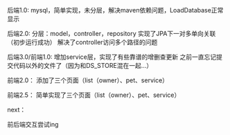 后端1.0:
mysql，简单实现，未分层，解决maven依赖问题，LoadDatabase正常显示

后端2.0:
分层：model，controller，repository
实现了JPA下一对多单向关联（初步运行成功）
解决了controller访问多个路径的问题

后端3.0/前端1.0:
增加service层，实现了有些靠谱的增删查更新
之前一直忘记提交代码以外的文件了（因为和DS_STORE混在一起...）

前端2.0：
添加了三个页面（list（owner）、pet、service）

前端2.5：
简单实现了三个页面（list（owner）、pet、service）

next：

前后端交互尝试ing